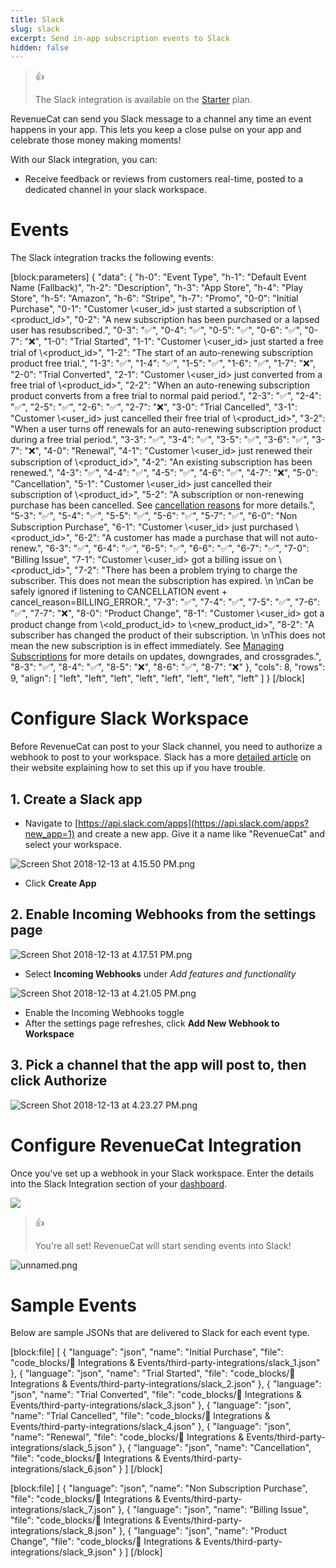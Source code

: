 ```yaml
---
title: Slack
slug: slack
excerpt: Send in-app subscription events to Slack
hidden: false
---
```

> 👍 
> 
> The Slack integration is available on the [Starter](https://www.revenuecat.com/pricing) plan.

RevenueCat can send you Slack message to a channel any time an event happens in your app. This lets you keep a close pulse on your app and celebrate those money making moments!

With our Slack integration, you can:

- Receive feedback or reviews from customers real-time, posted to a dedicated channel in your slack workspace.

# Events

The Slack integration tracks the following events:

[block:parameters]
{
  "data": {
    "h-0": "Event Type",
    "h-1": "Default Event Name (Fallback)",
    "h-2": "Description",
    "h-3": "App Store",
    "h-4": "Play Store",
    "h-5": "Amazon",
    "h-6": "Stripe",
    "h-7": "Promo",
    "0-0": "Initial Purchase",
    "0-1": "Customer \\<user_id> just started a subscription of \\<product_id>",
    "0-2": "A new subscription has been purchased or a lapsed user has resubscribed.",
    "0-3": "✅",
    "0-4": "✅",
    "0-5": "✅",
    "0-6": "✅",
    "0-7": "❌",
    "1-0": "Trial Started",
    "1-1": "Customer \\<user_id> just started a free trial of \\<product_id>",
    "1-2": "The start of an auto-renewing subscription product free trial.",
    "1-3": "✅",
    "1-4": "✅",
    "1-5": "✅",
    "1-6": "✅",
    "1-7": "❌",
    "2-0": "Trial Converted",
    "2-1": "Customer \\<user_id> just converted from a free trial of \\<product_id>",
    "2-2": "When an auto-renewing subscription product converts from a free trial to normal paid period.",
    "2-3": "✅",
    "2-4": "✅",
    "2-5": "✅",
    "2-6": "✅",
    "2-7": "❌",
    "3-0": "Trial Cancelled",
    "3-1": "Customer \\<user_id> just cancelled their free trial of \\<product_id>",
    "3-2": "When a user turns off renewals for an auto-renewing subscription product during a free trial period.",
    "3-3": "✅",
    "3-4": "✅",
    "3-5": "✅",
    "3-6": "✅",
    "3-7": "❌",
    "4-0": "Renewal",
    "4-1": "Customer \\<user_id> just renewed their subscription of \\<product_id>",
    "4-2": "An existing subscription has been renewed.",
    "4-3": "✅",
    "4-4": "✅",
    "4-5": "✅",
    "4-6": "✅",
    "4-7": "❌",
    "5-0": "Cancellation",
    "5-1": "Customer \\<user_id> just cancelled their subscription of \\<product_id>",
    "5-2": "A subscription or non-renewing purchase has been cancelled. See [cancellation reasons](https://www.revenuecat.com/docs/event-types-and-fields#cancellation-and-expiration-reasons) for more details.",
    "5-3": "✅",
    "5-4": "✅",
    "5-5": "✅",
    "5-6": "✅",
    "5-7": "✅",
    "6-0": "Non Subscription Purchase",
    "6-1": "Customer \\<user_id> just purchased \\<product_id>",
    "6-2": "A customer has made a purchase that will not auto-renew.",
    "6-3": "✅",
    "6-4": "✅",
    "6-5": "✅",
    "6-6": "✅",
    "6-7": "✅",
    "7-0": "Billing Issue",
    "7-1": "Customer \\<user_id> got a billing issue on \\<product_id>",
    "7-2": "There has been a problem trying to charge the subscriber. This does not mean the subscription has expired.  \n  \nCan be safely ignored if listening to CANCELLATION event + cancel_reason=BILLING_ERROR.",
    "7-3": "✅",
    "7-4": "✅",
    "7-5": "✅",
    "7-6": "✅",
    "7-7": "❌",
    "8-0": "Product Change",
    "8-1": "Customer \\<user_id> got a product change from \\<old_product_id> to \\<new_product_id>",
    "8-2": "A subscriber has changed the product of their subscription.  \n  \nThis does not mean the new subscription is in effect immediately. See [Managing Subscriptions](doc:managing-subscriptions) for more details on updates, downgrades, and crossgrades.",
    "8-3": "✅",
    "8-4": "✅",
    "8-5": "❌",
    "8-6": "✅",
    "8-7": "❌"
  },
  "cols": 8,
  "rows": 9,
  "align": [
    "left",
    "left",
    "left",
    "left",
    "left",
    "left",
    "left",
    "left"
  ]
}
[/block]

# Configure Slack Workspace

Before RevenueCat can post to your Slack channel, you need to authorize a webhook to post to your workspace. Slack has a more [detailed article](https://get.slack.help/hc/en-us/articles/115005265063-Incoming-WebHooks-for-Slack) on their website explaining how to set this up if you have trouble.

## 1. Create a **Slack app**

- Navigate to [https://api.slack.com/apps](https://api.slack.com/apps?new_app=1) and create a new app. Give it a name like "RevenueCat" and select your workspace.

![](https://files.readme.io/a85a3f1-Screen_Shot_2018-12-13_at_4.15.50_PM.png "Screen Shot 2018-12-13 at 4.15.50 PM.png")

- Click **Create App**

## 2. Enable **Incoming Webhooks** from the settings page

![](https://files.readme.io/58be14f-Screen_Shot_2018-12-13_at_4.17.51_PM.png "Screen Shot 2018-12-13 at 4.17.51 PM.png")

- Select **Incoming Webhooks** under _Add features and functionality_

![](https://files.readme.io/14fd367-Screen_Shot_2018-12-13_at_4.21.05_PM.png "Screen Shot 2018-12-13 at 4.21.05 PM.png")

- Enable the Incoming Webhooks toggle
- After the settings page refreshes, click **Add New Webhook to Workspace**

## 3. Pick a channel that the app will post to, then click **Authorize**

![](https://files.readme.io/f5c317c-Screen_Shot_2018-12-13_at_4.23.27_PM.png "Screen Shot 2018-12-13 at 4.23.27 PM.png")

# Configure RevenueCat Integration

Once you've set up a webhook in your Slack workspace. Enter the details into the Slack Integration section of your [dashboard](https://app.revenuecat.com).

![](https://files.readme.io/b1cf4cb-app.revenuecat.com_projects_85ff18c7_integrations_intercom_3.png)

> 👍 
> 
> You're all set! RevenueCat will start sending events into Slack!

![](https://files.readme.io/f1167d6-unnamed.png "unnamed.png")

# Sample Events

Below are sample JSONs that are delivered to Slack for each event type.

[block:file]
[
  {
    "language": "json",
    "name": "Initial Purchase",
    "file": "code_blocks/🔌 Integrations & Events/third-party-integrations/slack_1.json"
  },
  {
    "language": "json",
    "name": "Trial Started",
    "file": "code_blocks/🔌 Integrations & Events/third-party-integrations/slack_2.json"
  },
  {
    "language": "json",
    "name": "Trial Converted",
    "file": "code_blocks/🔌 Integrations & Events/third-party-integrations/slack_3.json"
  },
  {
    "language": "json",
    "name": "Trial Cancelled",
    "file": "code_blocks/🔌 Integrations & Events/third-party-integrations/slack_4.json"
  },
  {
    "language": "json",
    "name": "Renewal",
    "file": "code_blocks/🔌 Integrations & Events/third-party-integrations/slack_5.json"
  },
  {
    "language": "json",
    "name": "Cancellation",
    "file": "code_blocks/🔌 Integrations & Events/third-party-integrations/slack_6.json"
  }
]
[/block]



[block:file]
[
  {
    "language": "json",
    "name": "Non Subscription Purchase",
    "file": "code_blocks/🔌 Integrations & Events/third-party-integrations/slack_7.json"
  },
  {
    "language": "json",
    "name": "Billing Issue",
    "file": "code_blocks/🔌 Integrations & Events/third-party-integrations/slack_8.json"
  },
  {
    "language": "json",
    "name": "Product Change",
    "file": "code_blocks/🔌 Integrations & Events/third-party-integrations/slack_9.json"
  }
]
[/block]
